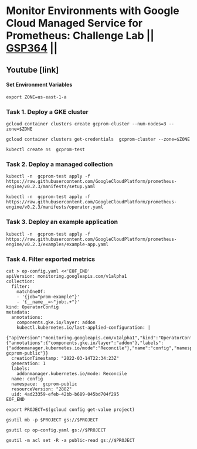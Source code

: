 # Monitor Environments with Google Cloud Managed Service for Prometheus: Challenge Lab || [GSP364](https://www.cloudskillsboost.google/focuses/33337?parent=catalog) ||

## Youtube [link]

#### Set Environment Variables ####

```
export ZONE=us-east-1-a
```
### Task 1. Deploy a GKE cluster ###
```
gcloud container clusters create gcprom-cluster --num-nodes=3 --zone=$ZONE
```
```
gcloud container clusters get-credentials  gcprom-cluster --zone=$ZONE
```
```
kubectl create ns  gcprom-test
```

### Task 2. Deploy a managed collection ###

```
kubectl -n  gcprom-test apply -f https://raw.githubusercontent.com/GoogleCloudPlatform/prometheus-engine/v0.2.3/manifests/setup.yaml

kubectl -n  gcprom-test apply -f https://raw.githubusercontent.com/GoogleCloudPlatform/prometheus-engine/v0.2.3/manifests/operator.yaml
```
### Task 3. Deploy an example application ###
```
kubectl -n  gcprom-test apply -f https://raw.githubusercontent.com/GoogleCloudPlatform/prometheus-engine/v0.2.3/examples/example-app.yaml
```

### Task 4. Filter exported metrics ###
```
cat > op-config.yaml <<'EOF_END'
apiVersion: monitoring.googleapis.com/v1alpha1
collection:
  filter:
    matchOneOf:
    - '{job="prom-example"}'
    - '{__name__=~"job:.+"}'
kind: OperatorConfig
metadata:
  annotations:
    components.gke.io/layer: addon
    kubectl.kubernetes.io/last-applied-configuration: |
      {"apiVersion":"monitoring.googleapis.com/v1alpha1","kind":"OperatorConfig","metadata":{"annotations":{"components.gke.io/layer":"addon"},"labels":{"addonmanager.kubernetes.io/mode":"Reconcile"},"name":"config","namespace":" gcprom-public"}}
  creationTimestamp: "2022-03-14T22:34:23Z"
  generation: 1
  labels:
    addonmanager.kubernetes.io/mode: Reconcile
  name: config
  namespace:  gcprom-public
  resourceVersion: "2882"
  uid: 4ad23359-efeb-42bb-b689-045bd704f295
EOF_END
```
```
export PROJECT=$(gcloud config get-value project)
```
```
gsutil mb -p $PROJECT gs://$PROJECT

gsutil cp op-config.yaml gs://$PROJECT

gsutil -m acl set -R -a public-read gs://$PROJECT
```
